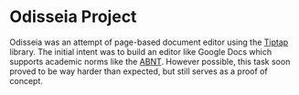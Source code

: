 # Odisseia Project

Odisseia was an attempt of page-based document editor using the [Tiptap](https://tiptap.dev) library. The initial intent
was to build an editor like Google Docs which supports academic norms like the [ABNT](https://usp.br/sddarquivos/arquivos/abnt14724_2022.pdf).
However possible, this task soon proved to be way harder than expected, but still serves as a proof of concept.
